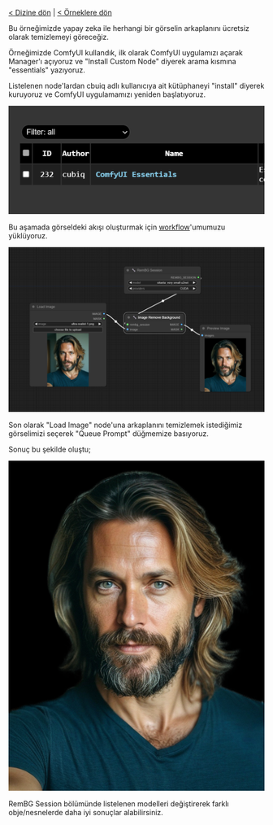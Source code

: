 <a href="/">< Dizine dön</a> | <a href="/ornekler">< Örneklere dön</a>

Bu örneğimizde yapay zeka ile herhangi bir görselin arkaplanını ücretsiz olarak temizlemeyi göreceğiz. 

Örneğimizde ComfyUI kullandık, ilk olarak ComfyUI uygulamızı açarak Manager'ı açıyoruz ve "Install Custom Node" diyerek arama kısmına "essentials" yazıyoruz.


Listelenen node'lardan cbuiq adlı kullanıcıya ait kütüphaneyi "install" diyerek kuruyoruz ve ComfyUI uygulamamızı yeniden başlatıyoruz.

![alt text](/gorseller/remove-bg-1.png)

Bu aşamada görseldeki akışı oluşturmak için [workflow](../gorseller/workflow/remove-bg.json)'umumuzu yüklüyoruz.

![alt text](../gorseller/remove-bg-2.png)

Son olarak "Load Image" node'una arkaplanını temizlemek istediğimiz görselimizi seçerek "Queue Prompt" düğmemize basıyoruz.

Sonuç bu şekilde oluştu;

![alt text](../gorseller/rembg-sonuc-1.png)

RemBG Session bölümünde listelenen modelleri değiştirerek farklı obje/nesnelerde daha iyi sonuçlar alabilirsiniz.


